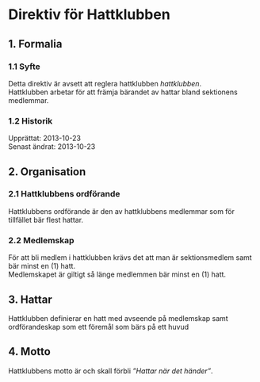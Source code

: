 # Direktiv för Hattklubben

## 1. Formalia
### 1.1 Syfte  
Detta direktiv är avsett att reglera hattklubben *hattklubben*.  
Hattklubben arbetar för att främja bärandet av hattar bland sektionens medlemmar.  

### 1.2 Historik  
Upprättat: 2013-10-23  
Senast ändrat: 2013-10-23

## 2. Organisation  
### 2.1 Hattklubbens ordförande  
Hattklubbens ordförande är den av hattklubbens medlemmar som för tillfället bär flest hattar.

### 2.2 Medlemskap  
För att bli medlem i hattklubben krävs det att man är sektionsmedlem samt bär minst en (1) hatt.  
Medlemskapet är giltigt så länge medlemmen bär minst en (1) hatt.

## 3. Hattar  
Hattklubben definierar en hatt med avseende på medlemskap samt ordförandeskap som ett föremål som bärs på ett huvud

## 4. Motto  
Hattklubbens motto är och skall förbli *”Hattar när det händer”*.
